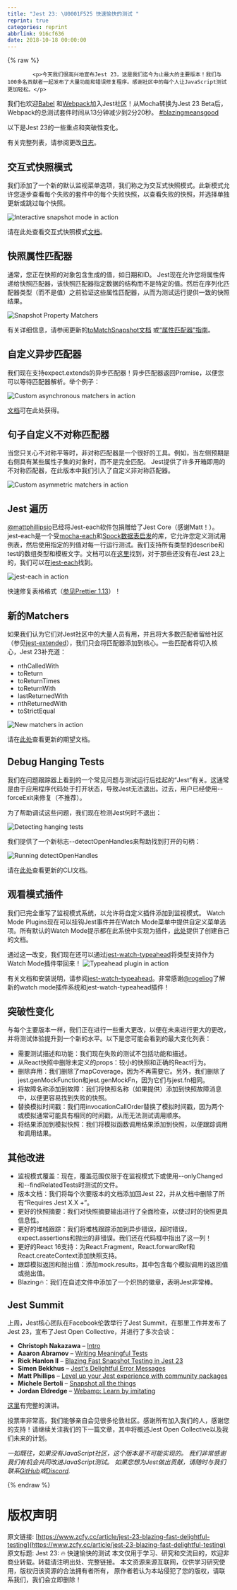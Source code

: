 ```yaml
---
title: "Jest 23: \U0001F525 快速愉快的测试 "
reprint: true
categories: reprint
abbrlink: 916cf636
date: 2018-10-18 00:00:00
---
```


{% raw %}

            <p>今天我们很高兴地宣布Jest 23，这是我们迄今为止最大的主要版本！我们与100多名贡献者一起发布了大量功能和错误修复程序。感谢社区中的每个人让JavaScript测试更加轻松。</p>
<p>我们也欢迎<a href="https://babeljs.io/">Babel</a> 和<a href="https://webpack.js.org/">Webpack</a>加入Jest社区！从Mocha转换为Jest 23 Beta后，Webpack的总测试套件时间从13分钟减少到2分20秒。 <a href="https://twitter.com/search?q=%23blazingmeansgood">#blazingmeansgood</a></p>
<p>以下是Jest 23的一些重点和突破性变化。</p>
<p>有关完整列表，请参阅更改<a href="https://github.com/facebook/jest/blob/master/CHANGELOG.md">日志</a>。</p>
<h2><a href="https://jestjs.io/blog/2018/05/29/jest-23-blazing-fast-delightful-testing.html/#interactive-snapshot-mode"></a>交互式快照模式</h2>
<p>我们添加了一个新的默认监视菜单选项，我们称之为交互式快照模式。此新模式允许您逐步查看每个失败的套件中的每个失败快照，以查看失败的快照，并选择单独更新或跳过每个快照。</p>
<p><img src="https://p0.ssl.qhimg.com/t01eb06812b698ab850.gif" alt="Interactive snapshot mode in action"></p>
<p>请在此处查看交互式快照模式<a href="https://jestjs.io/docs/en/snapshot-testing.html#interactive-snapshot-mode">文档</a>。</p>
<h2><a href="https://jestjs.io/blog/2018/05/29/jest-23-blazing-fast-delightful-testing.html/#snapshot-property-matchers"></a>快照属性匹配器</h2>
<p>通常，您正在快照的对象包含生成的值，如日期和ID。 Jest现在允许您将属性传递给快照匹配器，该快照匹配器指定数据的结构而不是特定的值。然后在序列化匹配器类型（而不是值）之前验证这些属性匹配器，从而为测试运行提供一致的快照结果。</p>
<p><img src="https://p0.ssl.qhimg.com/t010da504eae83c26be.png" alt="Snapshot Property Matchers"></p>
<p>有关详细信息，请参阅更新的<a href="https://jestjs.io/docs/en/expect.html#tomatchsnapshotpropertymatchers-snapshotname">toMatchSnapshot文档</a> 或<a href="https://jestjs.io/docs/en/snapshot-testing.html#property-matchers">“属性匹配器”指南</a>。</p>
<h2><a href="https://jestjs.io/blog/2018/05/29/jest-23-blazing-fast-delightful-testing.html/#custom-asynchronous-matchers"></a>自定义异步匹配器</h2>
<p>我们现在支持expect.extends的异步匹配器！异步匹配器返回Promise，以便您可以等待匹配器解析。举个例子：</p>
<p><img src="https://p0.ssl.qhimg.com/t016277f085644d0e05.png" alt="Custom asynchronous matchers in action"></p>
<p><a href="https://jestjs.io/docs/en/expect.html#expectextendmatchers">文档</a>可在此处获得。</p>
<h2><a href="https://jestjs.io/blog/2018/05/29/jest-23-blazing-fast-delightful-testing.html/#custom-asymmetric-matchers"></a>句子自定义不对称匹配器</h2>
<p>当您只关心不对称平等时，非对称匹配器是一个很好的工具。例如，当左侧预期是右侧具有某些属性子集的对象时，而不是完全匹配。 Jest提供了许多开箱即用的不对称匹配器，在此版本中我们引入了自定义非对称匹配器。</p>
<p><img src="https://p0.ssl.qhimg.com/t013b317c71da1fef99.png" alt="Custom asymmetric matchers in action"></p>
<h2><a href="https://jestjs.io/blog/2018/05/29/jest-23-blazing-fast-delightful-testing.html/#jest-each"></a>Jest 遍历</h2>
<p><a href="https://twitter.com/mattphillipsio">@mattphillipsio</a>已经将Jest-each软件包捐赠给了Jest Core（感谢Matt！）。 jest-each是一个受<a href="https://yarnpkg.com/en/package/mocha-each">mocha-each</a>和<a href="http://spockframework.org/spock/docs/1.1/data_driven_testing.html#data-tables">Spock数据表启发</a>的库，它允许您定义测试用例表，然后使用指定的列值对每一行运行测试。我们支持所有类型的describe和test的数组类型和模板文字。文档可以在<a href="https://jestjs.io/docs/en/api.html#testeachtable-name-fn">这里</a>找到，对于那些还没有在Jest 23上的，我们可以在<a href="https://yarnpkg.com/en/package/jest-each">jest-each</a>找到。 </p>
<p><img src="https://p0.ssl.qhimg.com/t016e41c999f92902fc.png" alt="jest-each in action"></p>
<p>快速修复表格格式（<a href="https://prettier.io/blog/2018/05/23/1.13.0.html#format-new-describeeach-table-in-jest-23-4423-by-ikatyang">参见Prettier 1.13</a>）！</p>
<h2><a href="https://jestjs.io/blog/2018/05/29/jest-23-blazing-fast-delightful-testing.html/#new-matchers"></a>新的Matchers</h2>
<p>如果我们认为它们对Jest社区中的大量人员有用，并且将大多数匹配者留给社区（参见<a href="https://yarnpkg.com/en/package/jest-extended">jest-extended</a>），我们只会将匹配器添加到核心。一些匹配者将切入核心，Jest 23补充道：</p>
<ul>
<li>nthCalledWith</li>
<li>toReturn</li>
<li>toReturnTimes</li>
<li>toReturnWith</li>
<li>lastReturnedWith</li>
<li>nthReturnedWith</li>
<li>toStrictEqual</li>
</ul>
<p><img src="https://p0.ssl.qhimg.com/t01ffcbf28f2f2845f5.png" alt="New matchers in action"></p>
<p>请在<a href="https://jestjs.io/docs/en/expect.html">此处</a>查看更新的期望文档。</p>
<h2><a href="https://jestjs.io/blog/2018/05/29/jest-23-blazing-fast-delightful-testing.html/#debug-hanging-tests"></a>Debug Hanging Tests</h2>
<p>我们在问题跟踪器上看到的一个常见问题与测试运行后挂起的“Jest”有关。这通常是由于应用程序代码处于打开状态，导致Jest无法退出。过去，用户已经使用--forceExit来修复（不推荐）。</p>
<p>为了帮助调试这些问题，我们现在检测Jest何时不退出：</p>
<p><img src="https://p0.ssl.qhimg.com/t01f61202230f1d9047.png" alt="Detecting hanging tests"></p>
<p>我们提供了一个新标志--detectOpenHandles来帮助找到打开的句柄：</p>
<p><img src="https://p0.ssl.qhimg.com/t01786f640c153c3f13.png" alt="Running detectOpenHandles"></p>
<p>请在<a href="https://jestjs.io/docs/en/cli.html#detectopenhandles">此处</a>查看更新的CLI文档。</p>
<h2><a href="https://jestjs.io/blog/2018/05/29/jest-23-blazing-fast-delightful-testing.html/#watch-mode-plugins"></a>观看模式插件</h2>
<p>我们已完全重写了监视模式系统，以允许将自定义插件添加到监视模式。 Watch Mode Plugins现在可以挂钩Jest事件并在Watch Mode菜单中提供自定义菜单选项。所有默认的Watch Mode提示都在此系统中实现为插件，<a href="https://jestjs.io/docs/en/watch-plugins.html">此处</a>提供了创建自己的文档。</p>
<p>通过这一改变，我们现在还可以通过<a href="https://yarnpkg.com/en/package/jest-watch-typeahead">jest-watch-typeahead</a>将类型支持作为Watch Mode插件带回来！
<img src="https://p0.ssl.qhimg.com/t018dbad6d31b47b1fd.gif" alt="Typeahead plugin in action"></p>
<p>有关文档和安装说明，请参阅<a href="https://github.com/jest-community/jest-watch-typeahead">jest-watch-typeahead</a>。非常感谢<a href="https://twitter.com/rogeliog">@rogeliog</a>了解新的watch mode插件系统和jest-watch-typeahead插件！</p>
<h2><a href="https://jestjs.io/blog/2018/05/29/jest-23-blazing-fast-delightful-testing.html/#breaking-changes"></a>突破性变化</h2>
<p>与每个主要版本一样，我们正在进行一些重大更改，以便在未来进行更大的更改，并将测试体验提升到一个新的水平。以下是您可能会看到的最大变化列表：</p>
<ul>
<li>需要测试描述和功能：我们现在失败的测试不包括功能和描述。</li>
<li>从React快照中删除未定义的props：较小的快照和正确的React行为。</li>
<li>删除弃用：我们删除了mapCoverage，因为不再需要它。另外，我们删除了jest.genMockFunction和jest.genMockFn，因为它们与jest.fn相同。</li>
<li>将故障名称添加到故障：我们将快照名称（如果提供）添加到快照故障消息中，以便更容易找到失败的快照。</li>
<li>替换模拟时间戳：我们用invocationCallOrder替换了模拟时间戳，因为两个或模拟通常可能具有相同的时间戳，从而无法测试调用顺序。</li>
<li>将结果添加到模拟快照：我们将模拟函数调用结果添加到快照，以便跟踪调用和调用结果。</li>
</ul>
<h2><a href="https://jestjs.io/blog/2018/05/29/jest-23-blazing-fast-delightful-testing.html/#other-improvements"></a>其他改进</h2>
<ul>
<li>监视模式覆盖：现在，覆盖范围仅限于在监视模式下或使用--onlyChanged和--findRelatedTests时测试的文件。</li>
<li>版本文档：我们将每个次要版本的文档添加回Jest 22，并从文档中删除了所有“Requires Jest X.X +”。</li>
<li>更好的快照摘要：我们对快照摘要输出进行了全面检查，以使过时的快照更具信息性。</li>
<li>更好的堆栈跟踪：我们将堆栈跟踪添加到异步错误，超时错误，expect.assertions和抛出的非错误。我们还在代码框中指出了这一列！</li>
<li>更好的React 16支持：为React.Fragment，React.forwardRef和React.createContext添加快照支持。</li>
<li>跟踪模拟返回和抛出值：添加mock.results，其中包含每个模拟调用的返回值或抛出值。</li>
<li>Blazing🔥：我们在自述文件中添加了一个炽热的徽章，表明Jest非常棒。</li>
</ul>
<h2><a href="https://jestjs.io/blog/2018/05/29/jest-23-blazing-fast-delightful-testing.html/#jest-summit"></a>Jest Summit</h2>
<p>上周，Jest核心团队在Facebook伦敦举行了Jest Summit，在那里工作并发布了Jest 23，宣布了Jest Open Collective，并进行了多次会谈：</p>
<ul>
<li><strong>Christoph Nakazawa</strong> – <a href="https://www.youtube.com/watch?v=cAKYQpTC7MA">Intro</a></li>
<li><strong>Aaaron Abramov</strong> – <a href="https://youtu.be/cAKYQpTC7MA?t=440">Writing Meaningful Tests</a></li>
<li><strong>Rick Hanlon II</strong> – <a href="https://youtu.be/cAKYQpTC7MA?t=1881">Blazing Fast Snapshot Testing in Jest 23</a></li>
<li><strong>Simen Bekkhus</strong> – <a href="https://youtu.be/cAKYQpTC7MA?t=2990">Jest's Delightful Error Messages</a></li>
<li><strong>Matt Phillips</strong> – <a href="https://youtu.be/cAKYQpTC7MA?t=3852">Level up your Jest experience with community packages</a></li>
<li><strong>Michele Bertoli</strong> – <a href="https://youtu.be/cAKYQpTC7MA?t=4582">Snapshot all the things</a></li>
<li><strong>Jordan Eldredge</strong> – <a href="https://youtu.be/cAKYQpTC7MA?t=5185">Webamp: Learn by imitating</a></li>
</ul>
<p><a href="https://www.youtube.com/watch?v=cAKYQpTC7MA">这里</a>有完整的演讲。</p>
<p>投票率非常高，我们能够亲自会见很多伦敦社区。感谢所有加入我们的人，感谢您的支持！请继续关注我们的下一篇文章，其中将概述Jest Open Collective以及我们未来的计划。</p>
<p><em>一如既往，如果没有JavaScript社区，这个版本是不可能实现的。
我们非常感谢我们有机会共同改进JavaScript测试。
如果您想为Jest做出贡献，请随时与我们联系<a href="https://github.com/facebook/jest">GitHub</a>或<a href="">Discord</a>.</em></p>

          
{% endraw %}

# 版权声明
原文链接: [https://www.zcfy.cc/article/jest-23-blazing-fast-delightful-testing](https://www.zcfy.cc/article/jest-23-blazing-fast-delightful-testing)
原文标题: Jest 23: 🔥 快速愉快的测试
本文仅用于学习、研究和交流目的，欢迎非商业转载。转载请注明出处、完整链接。
本文资源来源互联网，仅供学习研究使用，版权归该资源的合法拥有者所有，
原作者若认为本站侵犯了您的版权，请联系我们，我们会立即删除！
